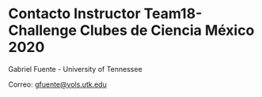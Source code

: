 # Contacto Instructor Team18-Challenge Clubes de Ciencia México 2020
Gabriel Fuente - University of Tennessee



Correo: gfuente@vols.utk.edu
